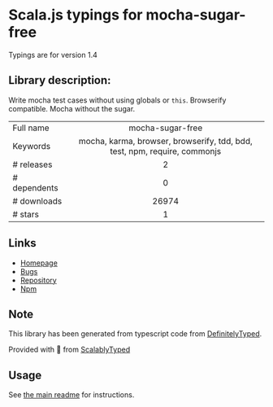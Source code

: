 
# Scala.js typings for mocha-sugar-free

Typings are for version 1.4

## Library description:
Write mocha test cases without using globals or `this`. Browserify compatible. Mocha without the sugar.

|                    |                 |
| ------------------ | :-------------: |
| Full name          | mocha-sugar-free |
| Keywords           | mocha, karma, browser, browserify, tdd, bdd, test, npm, require, commonjs |
| # releases         | 2 |
| # dependents       | 0 |
| # downloads        | 26974 |
| # stars            | 1 |

## Links
- [Homepage](https://github.com/Joris-van-der-Wel/mocha-sugar-free#readme)
- [Bugs](https://github.com/Joris-van-der-Wel/mocha-sugar-free/issues)
- [Repository](https://github.com/Joris-van-der-Wel/mocha-sugar-free)
- [Npm](https://www.npmjs.com/package/mocha-sugar-free)
    


## Note
This library has been generated from typescript code from [DefinitelyTyped](https://definitelytyped.org).

Provided with :purple_heart: from [ScalablyTyped](https://github.com/oyvindberg/ScalablyTyped)

## Usage
See [the main readme](../../readme.md) for instructions.


